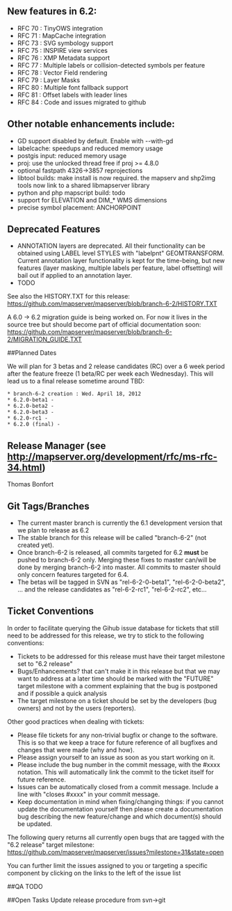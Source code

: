 ## New features in 6.2:
* RFC 70 : TinyOWS integration
* RFC 71 : MapCache integration
* RFC 73 : SVG symbology support
* RFC 75 : INSPIRE view services 
* RFC 76 : XMP Metadata support
* RFC 77 : Multiple labels or collision-detected symbols per feature
* RFC 78 : Vector Field rendering
* RFC 79 : Layer Masks
* RFC 80 : Multiple font fallback support
* RFC 81 : Offset labels with leader lines
* RFC 84 : Code and issues migrated to github

## Other notable enhancements include:
* GD support disabled by default. Enable with --with-gd
* labelcache: speedups and reduced memory usage
* postgis input: reduced memory usage
* proj: use the unlocked thread free if proj >= 4.8.0
* optional fastpath 4326->3857 reprojections
* libtool builds: make install is now required. the mapserv and shp2img tools now link to a shared libmapserver library
* python and php mapscript build: todo
* support for ELEVATION and DIM_* WMS dimensions
* precise symbol placement: ANCHORPOINT

## Deprecated Features
* ANNOTATION layers are deprecated. All their functionality can be obtained using LABEL level STYLES with "labelpnt" GEOMTRANSFORM. Current annotation layer functionality is kept for the time-being, but new features (layer masking, multiple labels per feature, label offsetting) will bail out if applied to an annotation layer.
* TODO

See also the HISTORY.TXT for this release:
https://github.com/mapserver/mapserver/blob/branch-6-2/HISTORY.TXT

A 6.0 -> 6.2 migration guide is being worked on. For now it lives in the source tree but should become part of official documentation soon:
https://github.com/mapserver/mapserver/blob/branch-6-2/MIGRATION_GUIDE.TXT                                                                                                                                                                                                                               
                                                                                                                                                                                                                                                                                                           
##Planned Dates
                                                                                                                                                                                                                                                                                           
We will plan for 3 betas and 2 release candidates (RC) over a 6 week period after the feature freeze (1 beta/RC per week each Wednesday). This will lead us to a final release sometime around TBD:                                                                                                        
                                                                                                                                                                                                                                                                                                           
    * branch-6-2 creation : Wed. April 18, 2012                                                                                                                                                                                                                                                                 
    * 6.2.0-beta1 -                                                                                                                                                                                                                                                                                        
    * 6.2.0-beta2 -                                                                                                                                                                                                                                                                                        
    * 6.2.0-beta3 -                                                                                                                                                                                                                                                                                        
    * 6.2.0-rc1 -                                                                                                                                                                                                                                                                                          
    * 6.2.0 (final) -                                                                                                                                                                                                                                                                                      
                                                                                                                                                                                                                                                                                                           
## Release Manager (see http://mapserver.org/development/rfc/ms-rfc-34.html)                                                                                                                                                                                                                
                                                                                                                                                                                                                                                                                                           
Thomas Bonfort
                                                                                                                                                                                                                                                                                                           
## Git Tags/Branches

* The current master branch is currently the 6.1 development version that we plan to release as 6.2
* The stable branch for this release will be called "branch-6-2" (not created yet).
* Once branch-6-2 is released, all commits targeted for 6.2 **must** be pushed to branch-6-2 only. Merging
these fixes to master can/will be done by merging branch-6-2 into master. All commits to master should only concern features targeted for 6.4.
* The betas will be tagged in SVN as "rel-6-2-0-beta1", "rel-6-2-0-beta2", ... and the release candidates as "rel-6-2-rc1", "rel-6-2-rc2", etc...

## Ticket Conventions                                                                                                                                                                                                                                                                                     
                                                                                                                                                                                                                                                                                                           
In order to facilitate querying the Gihub issue database for tickets that still need to be addressed for this release, we try to stick to the following conventions:

* Tickets to be addressed for this release must have their target milestone set to "6.2 release"                                                                                                                                                                                                       
* Bugs/Enhancements? that can't make it in this release but that we may want to address at a later time should be marked with the "FUTURE" target milestone with a comment explaining that the bug is postponed and if possible a quick analysis
* The target milestone on a ticket should be set by the developers (bug owners) and not by the users (reporters).

Other good practices when dealing with tickets:

* Please file tickets for any non-trivial bugfix or change to the software. This is so that we keep a trace for future reference of all bugfixes and changes that were made (why and how).
* Please assign yourself to an issue as soon as you start working on it.
* Please include the bug number in the commit message, with the #xxxx notation. This will automatically link the commit to the ticket itself for future reference.
* Issues can be automatically closed from a commit message. Include a line with "closes #xxxx" in your commit message.
* Keep documentation in mind when fixing/changing things: if you cannot update the documentation yourself then please create a documentation bug describing the new feature/change and which document(s) should be updated.                                                                            
                                                                                                                                                                                                                                                                                                           
The following query returns all currently open bugs that are tagged with the "6.2 release" target milestone:
https://github.com/mapserver/mapserver/issues?milestone=31&state=open

You can further limit the issues assigned to you or targeting a specific component by clicking on the links to the left of the issue list
                                                                                                                                                                                               
##QA
TODO

##Open Tasks
Update release procedure from svn->git